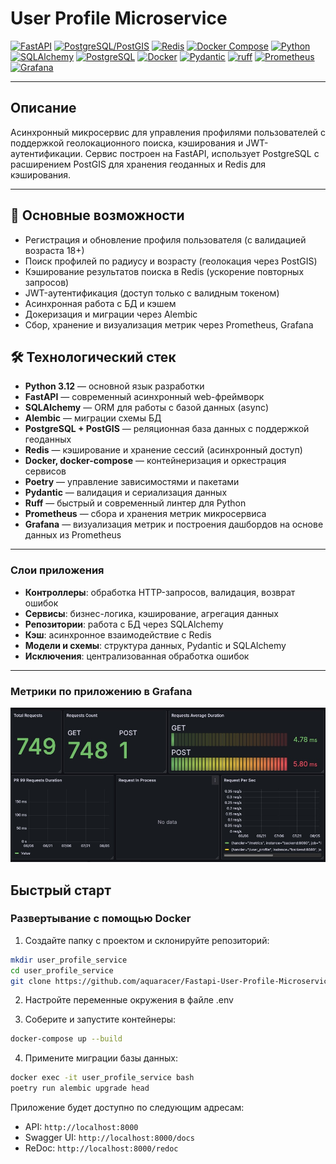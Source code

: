 # User Profile Microservice

[![FastAPI](https://img.shields.io/badge/FastAPI-0.115.12-green?logo=fastapi)](https://fastapi.tiangolo.com/)
[![PostgreSQL/PostGIS](https://img.shields.io/badge/PostGIS-16--3.5-blue?logo=postgresql)](https://postgis.net/)
[![Redis](https://img.shields.io/badge/Redis-5.2.1-red?logo=redis)](https://redis.io/)
[![Docker Compose](https://img.shields.io/badge/Docker--Compose-3.9-blue?logo=docker)](https://docs.docker.com/compose/)
[![Python](https://img.shields.io/badge/Python->=3.10-blue?logo=python)](https://www.python.org/)
[![SQLAlchemy](https://img.shields.io/badge/SQLAlchemy-2.0.40-red?logo=sqlalchemy)](https://www.sqlalchemy.org/)
[![PostgreSQL](https://img.shields.io/badge/PostgreSQL-16-blue?logo=postgresql)](https://www.postgresql.org/)
[![Docker](https://img.shields.io/badge/Docker-24.0.7-blue?logo=docker)](https://www.docker.com/)
[![Pydantic](https://img.shields.io/badge/Pydantic-2.8.1-green?logo=pydantic)](https://docs.pydantic.dev/)
[![ruff](https://img.shields.io/badge/ruff-0.12.2-yellow?logo=python)](https://docs.astral.sh/ruff/)
[![Prometheus](https://img.shields.io/badge/Prometheus-2.51.2-orange?logo=prometheus)](https://prometheus.io/)
[![Grafana](https://img.shields.io/badge/Grafana-10.4.2-orange?logo=grafana)](https://grafana.com/)

---

## Описание

Асинхронный микросервис для управления профилями
пользователей с поддержкой геолокационного поиска, кэширования и JWT-аутентификации.
Сервис построен на FastAPI, использует PostgreSQL с расширением PostGIS для хранения
геоданных и Redis для кэширования.

---

## 🚀 Основные возможности

- Регистрация и обновление профиля пользователя (с валидацией возраста 18+)
- Поиск профилей по радиусу и возрасту (геолокация через PostGIS)
- Кэширование результатов поиска в Redis (ускорение повторных запросов)
- JWT-аутентификация (доступ только с валидным токеном)
- Асинхронная работа с БД и кэшем
- Докеризация и миграции через Alembic
- Cбор, хранение и визуализация метрик через Prometheus, Grafana

## 🛠️ Технологический стек

- **Python 3.12** — основной язык разработки
- **FastAPI** — современный асинхронный web-фреймворк
- **SQLAlchemy** — ORM для работы с базой данных (async)
- **Alembic** — миграции схемы БД
- **PostgreSQL + PostGIS** — реляционная база данных с поддержкой геоданных
- **Redis** — кэширование и хранение сессий (асинхронный доступ)
- **Docker, docker-compose** — контейнеризация и оркестрация сервисов
- **Poetry** — управление зависимостями и пакетами
- **Pydantic** — валидация и сериализация данных
- **Ruff** — быстрый и современный линтер для Python
- **Prometheus** — сбора и хранения метрик микросервиса
- **Grafana** — визуализация метрик и построения дашбордов на основе данных из Prometheus

---

### Слои приложения

- **Контроллеры**: обработка HTTP-запросов, валидация, возврат ошибок
- **Сервисы**: бизнес-логика, кэширование, агрегация данных
- **Репозитории**: работа с БД через SQLAlchemy
- **Кэш**: асинхронное взаимодействие с Redis
- **Модели и схемы**: структура данных, Pydantic и SQLAlchemy
- **Исключения**: централизованная обработка ошибок

---
### Метрики по приложению в Grafana

![Метрики по приложению FastAPI в Grafana](docs/grafana_dashboard_example.png)


## Быстрый старт

### Развертывание с помощью Docker

1. Создайте папку с проектом и склонируйте репозиторий:

```bash
mkdir user_profile_service
cd user_profile_service
git clone https://github.com/aquaracer/Fastapi-User-Profile-Microservice.git
```

2. Настройте переменные окружения в файле .env

3. Соберите и запустите контейнеры:

```bash
docker-compose up --build
```

4. Примените миграции базы данных:

```bash
docker exec -it user_profile_service bash
poetry run alembic upgrade head
```

Приложение будет доступно по следующим адресам:

- API: `http://localhost:8000`
- Swagger UI: `http://localhost:8000/docs`
- ReDoc: `http://localhost:8000/redoc`

